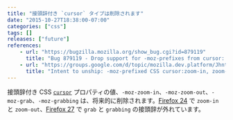 ```yaml
---
title: "接頭辞付き `cursor` タイプは削除されます"
date: "2015-10-27T18:38:00-07:00"
categories: ["css"]
tags: []
releases: ["future"]
references:
    - url: "https://bugzilla.mozilla.org/show_bug.cgi?id=879119"
      title: "Bug 879119 - Drop support for -moz-prefixes from cursor: zoom-in | zoom-out | grab | grabbing"
    - url: "https://groups.google.com/d/topic/mozilla.dev.platform/JhnttZThqts/discussion"
      title: "Intent to unship: -moz-prefixed CSS cursor:zoom-in, zoom-out, grab, grabbing"
---
```

接頭辞付き CSS [`cursor`](https://developer.mozilla.org/docs/Web/CSS/cursor) プロパティの値、`-moz-zoom-in`、`-moz-zoom-out`、`-moz-grab`、`-moz-grabbing` は、将来的に削除されます。[Firefox 24](https://www.fxsitecompat.dev/ja/docs/2013/cursor-moz-zoom-in-and-moz-zoom-out-have-been-unprefixed/) で `zoom-in` と `zoom-out`、[Firefox 27](https://www.fxsitecompat.dev/ja/docs/2013/moz-grab-and-moz-grabbing-have-been-unprefixed/) で `grab` と `grabbing` の接頭辞が外れています。
